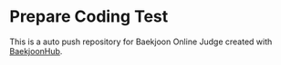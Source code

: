 # Prepare Coding Test
This is a auto push repository for Baekjoon Online Judge created with [BaekjoonHub](https://github.com/BaekjoonHub/BaekjoonHub).
